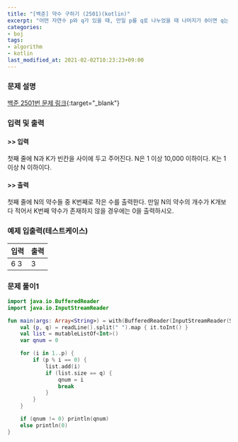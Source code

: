 ```yaml
---
title: "[백준] 약수 구하기 (2501)(kotlin)"
excerpt: "어떤 자연수 p와 q가 있을 때, 만일 p를 q로 나누었을 때 나머지가 0이면 q는 p의 약수이다."
categories:
- boj
tags:
- algorithm
- kotlin
last_modified_at: 2021-02-02T10:23:23+09:00
---
```



### 문제 설명
[백준 2501번 문제 링크](https://www.acmicpc.net/problem/2501#description){:target="_blank"}




### 입력 및 출력
#### >> 입력
첫째 줄에 N과 K가 빈칸을 사이에 두고 주어진다. N은 1 이상 10,000 이하이다. K는 1 이상 N 이하이다.



#### >> 출력
첫째 줄에 N의 약수들 중 K번째로 작은 수를 출력한다. 만일 N의 약수의 개수가 K개보다 적어서 K번째 약수가 존재하지 않을 경우에는 0을 출력하시오.





### 예제 입출력(테스트케이스)


|입력|출력|
|-----|------|
|6 3|3|




### 문제 풀이1
```kotlin
import java.io.BufferedReader
import java.io.InputStreamReader

fun main(args: Array<String>) = with(BufferedReader(InputStreamReader(System.`in`))) {
    val (p, q) = readLine().split(" ").map { it.toInt() }
    val list = mutableListOf<Int>()
    var qnum = 0

    for (i in 1..p) {
        if (p % i == 0) {
            list.add(i)
            if (list.size == q) {
                qnum = i
                break
            }
        }
    }

    if (qnum != 0) println(qnum)
    else println(0)
}
```